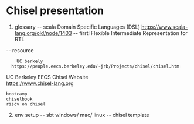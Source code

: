 # Chisel presentation

1. glossary
  -- scala 
    Domain Specific Languages (DSL) 
		https://www.scala-lang.org/old/node/1403
		-- firrtl
    Flexible Intermediate Representation for RTL
    
  
    
  -- resource
		
		UC berkely
      https://people.eecs.berkeley.edu/~jrb/Projects/chisel/chisel.htm
      
   UC Berkeley EECS Chisel Website   
      https://www.chisel-lang.org
    
    bootcamp
    chiselbook
    riscv on chisel
    
    
2. env setup 
  -- sbt
    windows/ mac/ linux
  -- chisel template
    

